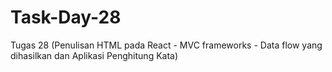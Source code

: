 # Task-Day-28
Tugas 28 (Penulisan HTML pada React - MVC frameworks - Data flow yang dihasilkan dan Aplikasi Penghitung Kata)
